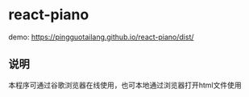 # react-piano
demo: https://pingguotailang.github.io/react-piano/dist/
## 说明
本程序可通过谷歌浏览器在线使用，也可本地通过浏览器打开html文件使用
